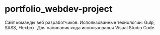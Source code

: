 # portfolio_webdev-project
Сайт команды веб разработчиков. Использованные технологии: Gulp, SASS, Flexbox. Для написания кода использовался Visual Studio Code.

